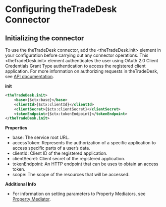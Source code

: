 # Configuring theTradeDesk Connector

## Initializing the connector

To use the theTradeDesk connector, add the <theTradeDesk.init> element in your configuration before carrying out any connector operations.
This <theTradeDesk.init> element authenticates the user using OAuth 2.0 Client Credentials Grant Type authentication to access the registered client application.
For more information on authorizing requests in theTradeDesk, see [API documentation](https://www.oauth.com/oauth2-servers/access-tokens/client-credentials/).

**init**

```xml
<theTradeDesk.init>
    <base>{$ctx:base}</base>
    <clientId>{$ctx:clientId}</clientId>
    <clientSecret>{$ctx:clientSecret}</clientSecret>
    <tokenEndpoint>{$ctx:tokenEndpoint}</tokenEndpoint>
</theTradeDesk.init>
```

**Properties**

* base: The service root URL.
* accessToken: Represents the authorization of a specific application to access specific parts of a user’s data.
* clientId: Client ID of the registered application.
* clientSecret: Client secret of the registered application.
* tokenEndpoint: An HTTP endpoint that can be uses to obtain an access token.
* scope: The scope of the resources that will be accessed.

**Additional Info**
* For information on setting parameters to Property Mediators, see
[Property Mediator](https://ei.docs.wso2.com/en/7.2.0/micro-integrator/references/mediators/property-Mediator/).
